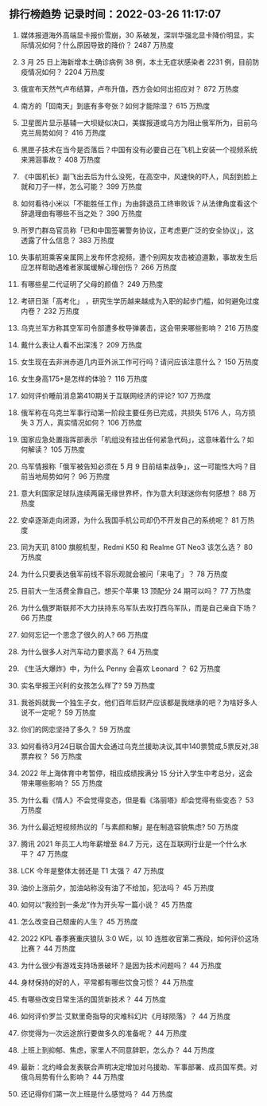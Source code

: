 
## 排行榜趋势 记录时间：2022-03-26 11:17:07
  
  1. 媒体报道海外高端显卡报价雪崩，30 系破发，深圳华强北显卡降价明显，实际情况如何？什么原因导致的降价？ 2487 万热度
    
  2. 3 月 25 日上海新增本土确诊病例 38 例，本土无症状感染者 2231 例，目前防疫情况如何？ 2204 万热度
    
  3. 俄宣布天然气卢布结算，卢布升值，西方会如何出招应对？ 872 万热度
    
  4. 南方的「回南天」到底有多夸张？如何才能除湿？ 615 万热度
    
  5. 卫星图片显示基辅一大坝疑似决口，美媒报道或乌方为阻止俄军所为，目前乌克兰局势如何？ 416 万热度
    
  6. 黑匣子技术在当今是否落后？中国有没有必要自己在飞机上安装一个视频系统来溯洄事故？ 408 万热度
    
  7. 《中国机长》副飞出去后为什么没死，在高空中，风速快的吓人，风刮到脸上就和刀子一样，怎么可能？ 399 万热度
    
  8. 如何看待小米以「不能胜任工作」为由辞退员工终审败诉？从法律角度看这个辞退理由有哪些不当之处？ 390 万热度
    
  9. 所罗门群岛官员称「已和中国签署警务协议，正考虑更广泛的安全协议」，这透露了什么信息？ 383 万热度
    
  10. 失事航班乘客亲属网上发布怀念视频，遭个别网友攻击被迫道歉，事故发生后应怎样帮助遇难者家属缓解心理创伤？ 266 万热度
    
  11. 有哪些星二代证明了父母的颜值？ 249 万热度
    
  12. 考研日渐「高考化」 ，研究生学历越来越成为入职的起步门槛，如何避免过度内卷？ 232 万热度
    
  13. 乌克兰军方称其空军司令部遭多枚导弹袭击，这会带来哪些影响？ 216 万热度
    
  14. 戴什么表让人看不出深浅？ 209 万热度
    
  15. 女生现在去非洲赤道几内亚外派工作可行吗？请问应该注意什么？ 150 万热度
    
  16. 女生身高175+是怎样的体验？ 116 万热度
    
  17. 如何评价睡前消息第410期关于互联网经济的评论? 107 万热度
    
  18. 俄军称在乌克兰军事行动第一阶段主要任务已完成，共损失 5176 人，乌方损失 3 万人，真实情况如何？ 106 万热度
    
  19. 国家应急处置指挥部表示「机组没有挂出任何紧急代码」，这意味着什么？如何解读？ 105 万热度
    
  20. 乌军情报称「俄军被告知必须在 5 月 9 日前结束战争」，这一可能性大吗？目前当地局势如何？ 96 万热度
    
  21. 意大利国家足球队连续两届无缘世界杯，作为意大利球迷你有何感想？ 88 万热度
    
  22. 安卓逐渐走向闭源，为什么我国手机公司却仍不开发自己的系统呢？ 81 万热度
    
  23. 同为天玑 8100 旗舰机型，Redmi K50 和 Realme GT Neo3 该怎么选？ 80 万热度
    
  24. 为什么只要表达俄军前线不容乐观就会被问「来电了」？ 78 万热度
    
  25. 目前大一生活费全靠自己，想买个苹果 13 顶配分 24 期可以吗？ 77 万热度
    
  26. 为什么俄罗斯联邦不大力扶持东乌军队去攻打西乌军队，而是自己亲自下场？ 66 万热度
    
  27. 如何忘记一个思念了很久的人? 66 万热度
    
  28. 为什么很多人对汽车动力要求高？ 64 万热度
    
  29. 《生活大爆炸》中，为什么 Penny 会喜欢 Leonard ？ 62 万热度
    
  30. 实名举报王兴利的女孩怎么样了? 59 万热度
    
  31. 我爸妈就我一个独生子女，他们百年后财产应该都是我继承的吧？为啥好多人说不一定呢？ 59 万热度
    
  32. 你们的网恋坚持了多久？ 59 万热度
    
  33. 如何看待3月24日联合国大会通过乌克兰援助决议,其中140票赞成,5票反对,38票弃权？ 56 万热度
    
  34. 2022 年上海体育中考暂停，相应成绩按满分 15 分计入学生中考总分，这会带来哪些影响？ 55 万热度
    
  35. 为什么看《情人》不会觉得变态，但是看《洛丽塔》却会觉得有些变态？ 53 万热度
    
  36. 为什么最近短视频热议的「与素颜和解」是在制造容貌焦虑? 50 万热度
    
  37. 腾讯 2021 年员工人均年薪增至 84.7 万元，这在互联网行业是一个什么水平？ 47 万热度
    
  38. LCK 今年是整体太弱还是 T1 太强？ 47 万热度
    
  39. 油价上涨前夕，加油站称没有油了不给加，犯法吗？ 45 万热度
    
  40. 如何以“我捡到一条龙”作为开头写一篇小说？ 45 万热度
    
  41. 怎么改变自己颓废的人生？ 45 万热度
    
  42. 2022 KPL 春季赛重庆狼队 3:0 WE，以 10 连胜收官第二赛段，如何评价这场比赛？ 44 万热度
    
  43. 为什么很少有游戏支持场景破坏？是因为技术问题吗？ 44 万热度
    
  44. 身材保持的好的人，平常都有哪些饮食习惯？ 44 万热度
    
  45. 有哪些改变日常生活的国货新技术？ 44 万热度
    
  46. 如何评价罗兰·艾默里奇指导的灾难科幻片《月球陨落》？ 44 万热度
    
  47. 你觉得为一次远途旅行要做多久的准备呢？ 44 万热度
    
  48. 上班上到抑郁、焦虑，家里人不同意辞职，怎么办？ 44 万热度
    
  49. 最新：北约峰会发表联合声明决定增加对乌援助、军事部署、成员国军费。对俄乌局势有什么影响？ 44 万热度
    
  50. 还记得你们第一次上班是什么感觉吗？ 44 万热度
    